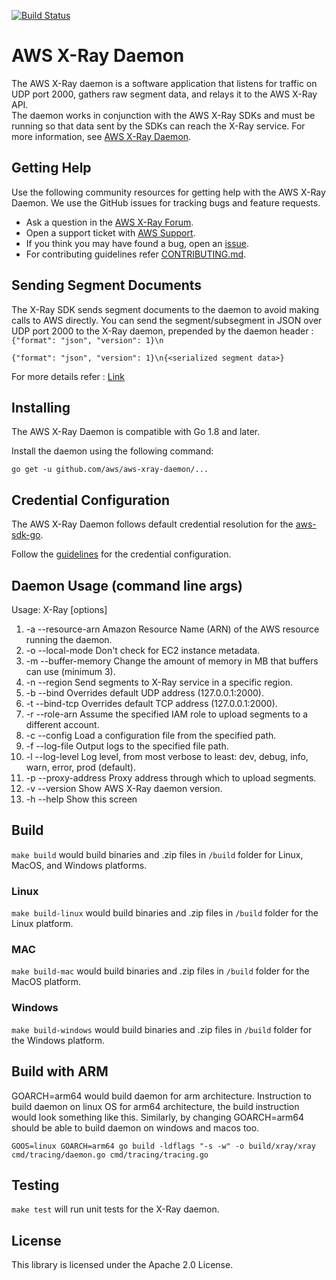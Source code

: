[![Build Status](https://travis-ci.org/aws/aws-xray-daemon.svg?branch=master)](https://travis-ci.org/aws/aws-xray-daemon)

# AWS X-Ray Daemon  

The AWS X-Ray daemon is a software application that listens for traffic on UDP port 2000, gathers raw segment data, and relays it to the AWS X-Ray API.   
The daemon works in conjunction with the AWS X-Ray SDKs and must be running so that data sent by the SDKs can reach the X-Ray service. For more information,
 see [AWS X-Ray Daemon](https://docs.aws.amazon.com/xray/latest/devguide/xray-daemon.html).

## Getting Help  

Use the following community resources for getting help with the AWS X-Ray Daemon. We use the GitHub issues for tracking bugs and feature requests.  

* Ask a question in the [AWS X-Ray Forum](https://forums.aws.amazon.com/forum.jspa?forumID=241&start=0).  
* Open a support ticket with [AWS Support](http://docs.aws.amazon.com/awssupport/latest/user/getting-started.html).  
* If you think you may have found a bug, open an [issue](https://github.com/aws/aws-xray-daemon/issues/new).  
* For contributing guidelines refer [CONTRIBUTING.md](https://github.com/aws/aws-xray-daemon/blob/master/CONTRIBUTING.md).

## Sending Segment Documents

The X-Ray SDK sends segment documents to the daemon to avoid making calls to AWS directly. You can send the segment/subsegment in JSON over UDP port 2000
to the X-Ray daemon, prepended by the daemon header : `{"format": "json", "version": 1}\n`

```
{"format": "json", "version": 1}\n{<serialized segment data>}
```  
For more details refer : [Link](https://docs.aws.amazon.com/xray/latest/devguide/xray-api-sendingdata.html)  

## Installing  

The AWS X-Ray Daemon is compatible with Go 1.8 and later.

Install the daemon using the following command:  

```  
go get -u github.com/aws/aws-xray-daemon/...  
```  

## Credential Configuration

The AWS X-Ray Daemon follows default credential resolution for the [aws-sdk-go](https://docs.aws.amazon.com/sdk-for-go/api/index.html).

Follow the [guidelines](https://docs.aws.amazon.com/sdk-for-go/v1/developer-guide/configuring-sdk.html) for the credential configuration.

## Daemon Usage (command line args)  

Usage: X-Ray [options]   
1. -a  --resource-arn Amazon Resource Name (ARN) of the AWS resource running the daemon.    
2. -o  --local-mode   Don't check for EC2 instance metadata.    
3. -m  --buffer-memory    Change the amount of memory in MB that buffers can use (minimum 3).    
4. -n  --region   Send segments to X-Ray service in a specific region.    
5. -b  --bind    Overrides default UDP address (127.0.0.1:2000).  
6. -t  --bind-tcp	Overrides default TCP address (127.0.0.1:2000).  
7. -r  --role-arn Assume the specified IAM role to upload segments to a different account.    
8. -c  --config   Load a configuration file from the specified path.    
9. -f  --log-file Output logs to the specified file path.    
10. -l  --log-level    Log level, from most verbose to least: dev, debug, info, warn, error, prod (default).    
11. -p --proxy-address  Proxy address through which to upload segments.
12. -v --version  Show AWS X-Ray daemon version.
13. -h --help    Show this screen

## Build  

`make build` would build binaries and .zip files in `/build` folder for Linux, MacOS, and Windows platforms.    

### Linux  

`make build-linux` would build binaries and .zip files in `/build` folder for the Linux platform.  

### MAC  

`make build-mac` would build binaries and .zip files in `/build` folder for the MacOS platform.  

### Windows  

`make build-windows` would build binaries and .zip files in `/build` folder for the Windows platform. 

## Build with ARM
GOARCH=arm64 would build daemon for arm architecture. Instruction to build daemon on linux OS for arm64 architecture, the build instruction would look something like this. Similarly, by changing GOARCH=arm64 should be able to build daemon on windows and macos too.

`GOOS=linux GOARCH=arm64 go build -ldflags "-s -w" -o build/xray/xray cmd/tracing/daemon.go cmd/tracing/tracing.go`

## Testing  

`make test` will run unit tests for the X-Ray daemon.  

## License

This library is licensed under the Apache 2.0 License.
